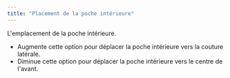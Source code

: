 ```yaml
---
title: "Placement de la poche intérieure"
---
```


L'emplacement de la poche intérieure.

- Augmente cette option pour déplacer la poche intérieure vers la couture latérale.
- Diminue cette option pour déplacer la poche intérieure vers le centre de l'avant.




